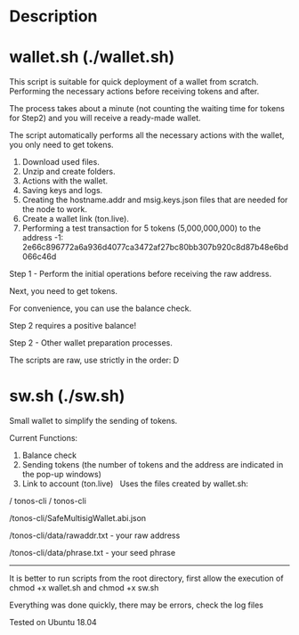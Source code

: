 # Description

# wallet.sh (./wallet.sh)

This script is suitable for quick deployment of a wallet from scratch. Performing the necessary actions before receiving tokens and after.

The process takes about a minute (not counting the waiting time for tokens for Step2) and you will receive a ready-made wallet.

The script automatically performs all the necessary actions with the wallet, you only need to get tokens.

1. Download used files.
2. Unzip and create folders.
3. Actions with the wallet.
4. Saving keys and logs.
5. Creating the hostname.addr and msig.keys.json files that are needed for the node to work.
6. Create a wallet link (ton.live).
7. Performing a test transaction for 5 tokens (5,000,000,000) to the address -1: 2e66c896772a6a936d4077ca3472af27bc80bb307b920c8d87b48e6bd066c46d

Step 1 - Perform the initial operations before receiving the raw address.

Next, you need to get tokens.

For convenience, you can use the balance check.

Step 2 requires a positive balance!

Step 2 - Other wallet preparation processes.

The scripts are raw, use strictly in the order: D

# sw.sh (./sw.sh)

Small wallet to simplify the sending of tokens.

Current Functions:
1. Balance check
2. Sending tokens (the number of tokens and the address are indicated in the pop-up windows)
3. Link to account (ton.live)
 
Uses the files created by wallet.sh:

/ tonos-cli / tonos-cli

/tonos-cli/SafeMultisigWallet.abi.json

/tonos-cli/data/rawaddr.txt - your raw address

/tonos-cli/data/phrase.txt - your seed phrase
_____

It is better to run scripts from the root directory, first allow the execution of chmod +x wallet.sh and chmod +x sw.sh

Everything was done quickly, there may be errors, check the log files

Tested on Ubuntu 18.04
